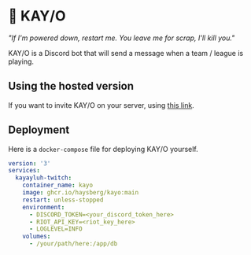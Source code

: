 # 🤖 KAY/O

*"If I'm powered down, restart me. You leave me for scrap, I'll kill you."*

KAY/O is a Discord bot that will send a message when a team / league is playing.

## Using the hosted version

If you want to invite KAY/O on your server, using [this link](https://discord.com/api/oauth2/authorize?client_id=1112803073094594601&permissions=18432&scope=bot).

## Deployment

Here is a `docker-compose` file for deploying KAY/O yourself.
```yaml
version: '3'
services:
  kayayluh-twitch:
    container_name: kayo
    image: ghcr.io/haysberg/kayo:main
    restart: unless-stopped
    environment:
      - DISCORD_TOKEN=<your_discord_token_here>
      - RIOT_API_KEY=<riot_key_here>
      - LOGLEVEL=INFO
    volumes:
      - /your/path/here:/app/db
```
